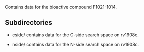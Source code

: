 Contains data for the bioactive compound F1021-1014.

## Subdirectories

- cside/ contains data for the C-side search space on rv1908c.

- nside/ contains data for the N-side search space on rv1908c.

